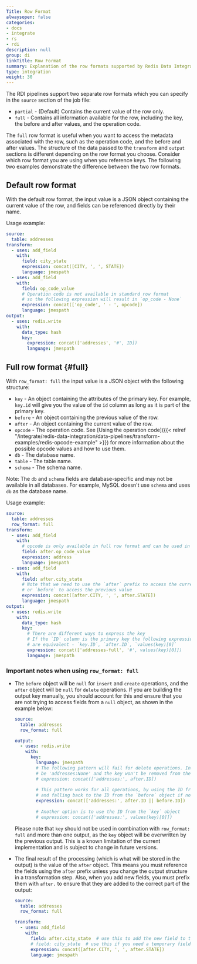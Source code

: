 ```yaml
---
Title: Row Format
alwaysopen: false
categories:
- docs
- integrate
- rs
- rdi
description: null
group: di
linkTitle: Row Format
summary: Explanation of the row formats supported by Redis Data Integration jobs.
type: integration
weight: 30
---
```



The RDI pipelines support two separate row formats which you can specify in the `source` section of the job file:

- `partial` - (Default) Contains the current value of the row only.
- `full` - Contains all information available for the row, including the key, the before and after values, and the operation code.

The `full` row format is useful when you want to access the metadata associated with the row, such as the operation code, and the before and after values.
The structure of the data passed to the `transform` and `output` sections is different depending on the row format you choose. Consider which row format you are using when you reference keys.
The following two examples demonstrate the difference between the two row formats.

## Default row format

With the default row format, the input value is a JSON object containing the current value of the row, and fields can be referenced directly by their name.

Usage example:

```yaml
source:
  table: addresses
transform:
  - uses: add_field
    with:
      field: city_state
      expression: concat([CITY, ', ', STATE])
      language: jmespath
  - uses: add_field
    with:
      field: op_code_value
      # Operation code is not available in standard row format
      # so the following expression will result in `op_code - None`
      expression: concat(['op_code', ' - ', opcode])
      language: jmespath
output:
  - uses: redis.write
    with:
      data_type: hash
      key:
        expression: concat(['addresses', '#', ID])
        language: jmespath
```


## Full row format {#full}

With `row_format: full` the input value is a JSON object with the following structure:

- `key` - An object containing the attributes of the primary key. For example, `key.id` will give you the value of the `id` column as long as it is part of the primary key.
- `before` - An object containing the previous value of the row.
- `after` - An object containing the current value of the row.
- `opcode` - The operation code. See [Using the operation code]({{< relref "/integrate/redis-data-integration/data-pipelines/transform-examples/redis-opcode-example" >}}) for more information about the possible opcode values and how to use them.
- `db` - The database name.
- `table` - The table name.
- `schema` - The schema name. 
 
Note: The `db` and `schema` fields are database-specific and may not be available in all databases. For example, MySQL doesn't use `schema` and uses `db` as the database name.


Usage example:

```yaml
source:
  table: addresses
  row_format: full
transform:
  - uses: add_field
    with:
      # opcode is only available in full row format and can be used in the transformations
      field: after.op_code_value
      expression: address
      language: jmespath
  - uses: add_field
    with:
      field: after.city_state
      # Note that we need to use the `after` prefix to access the current value of the row
      # or `before` to access the previous value
      expression: concat([after.CITY, ', ', after.STATE])
      language: jmespath
output:
  - uses: redis.write
    with:
      data_type: hash
      key:
        # There are different ways to express the key
        # If the `ID` column is the primary key the following expressions 
        # are equivalent - `key.ID`, `after.ID`, `values(key)[0]`
        expression: concat(['addresses-full', '#', values(key)[0]])
        language: jmespath
```

### Important notes when using `row_format: full`

- The `before` object will be `null` for `insert` and `create` operations, and the `after` object will be `null` for `delete` operations. If you are building the output key manually, you should account for this and ensure that you are not trying to access fields from a `null` object, as shown in the example below:

    ```yaml
    source:
      table: addresses
      row_format: full
    
    output:
      - uses: redis.write
        with:
          key:
            language: jmespath
            # The following pattern will fail for delete operations. In those cases `after` is null, the resulting key will
            # be 'addresses:None' and the key won't be removed from the target
            # expression: concat(['addresses:', after.ID])
          
            # This pattern works for all operations, by using the ID from the `after` object if it is available, 
            # and falling back to the ID from the `before` object if not.
            expression: concat(['addresses:', after.ID || before.ID])
      
            # Another option is to use the ID from the `key` object
            # expression: concat(['addresses:', values(key)[0]])
    ```

    Please note that `key` should not be used in combination with `row_format: full` and more than one output, as the `key` object will be overwritten by the previous output. This is a known limitation of the current implementation and is subject to change in future versions.


- The final result of the processing (which is what will be stored in the output) is the value of the `after` object. This means you must reference the fields using the `after` prefix unless you change the output structure in a transformation step. Also, when you add new fields, you must prefix them with `after.` to ensure that they are added to the correct part of the output:

    ```yaml
    source:
      table: addresses
      row_format: full
    
    transform:
      - uses: add_field
        with:
          field: after.city_state  # use this to add the new field to the final output
          # field: city_state  # use this if you need a temporary field in the transformation steps, but not in the final output
          expression: concat([after.CITY, ', ', after.STATE])
          language: jmespath
    ```

